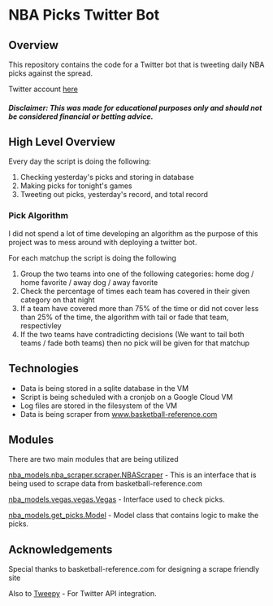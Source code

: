 # NBA Picks Twitter Bot

## Overview

This repository contains the code for a Twitter bot that is tweeting daily NBA picks against the spread.

Twitter account <a href="https://twitter.com/ShitterNBAPicks">here</a>

##### Disclaimer: This was made for educational purposes only and should not be considered financial or betting advice.

## High Level Overview
Every day the script is doing the following:
1. Checking yesterday's picks and storing in database
2. Making picks for tonight's games
3. Tweeting out picks, yesterday's record, and total record

### Pick Algorithm
I did not spend a lot of time developing an algorithm as the purpose of this project was to mess around with deploying a twitter bot.

For each matchup the script is doing the following
1. Group the two teams into one of the following categories: home dog / home favorite / away dog / away favorite
2. Check the percentage of times each team has covered in their given category on that night
3. If a team have covered more than 75% of the time or did not cover less than 25% of the time, the algorithm with tail or fade that team, respectivley
4. If the two teams have contradicting decisions (We want to tail both teams / fade both teams) then no pick will be given for that matchup

## Technologies
- Data is being stored in a sqlite database in the VM
- Script is being scheduled with a cronjob on a Google Cloud VM
- Log files are stored in the filesystem of the VM
- Data is being scraper from <a href="https://www.basketball-reference.com/">www.basketball-reference.com</a>

## Modules
There are two main modules that are being utilized

[nba_models.nba_scraper.scraper.NBAScraper](nba_models/nba_scraper/scraper.py) - This is an interface that is being used to scrape data from basketball-reference.com

[nba_models.vegas.vegas.Vegas](nba_models/vegas/vegas.py) - Interface used to check picks.

[nba_models.get_picks.Model](nba_models/get_picks.py.) - Model class that contains logic to make the picks.

## Acknowledgements

Special thanks to basketball-reference.com for designing a scrape friendly site

Also to [Tweepy](https://github.com/tweepy/tweepy) - For Twitter API integration.
